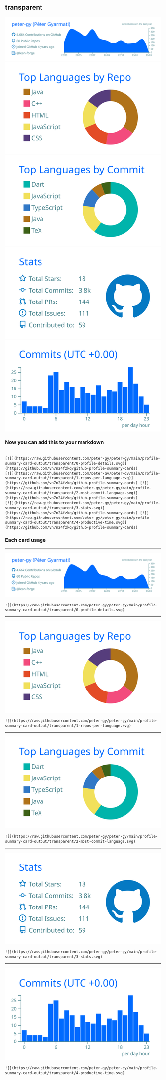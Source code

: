 ## transparent

[![](./0-profile-details.svg)](https://github.com/vn7n24fzkq/github-profile-summary-cards)
[![](./1-repos-per-language.svg)](https://github.com/vn7n24fzkq/github-profile-summary-cards) [![](./2-most-commit-language.svg)](https://github.com/vn7n24fzkq/github-profile-summary-cards)
[![](./3-stats.svg)](https://github.com/vn7n24fzkq/github-profile-summary-cards) [![](./4-productive-time.svg)](https://github.com/vn7n24fzkq/github-profile-summary-cards)
### Now you can add this to your markdown
```

[![](https://raw.githubusercontent.com/peter-gy/peter-gy/main/profile-summary-card-output/transparent/0-profile-details.svg)](https://github.com/vn7n24fzkq/github-profile-summary-cards)
[![](https://raw.githubusercontent.com/peter-gy/peter-gy/main/profile-summary-card-output/transparent/1-repos-per-language.svg)](https://github.com/vn7n24fzkq/github-profile-summary-cards) [![](https://raw.githubusercontent.com/peter-gy/peter-gy/main/profile-summary-card-output/transparent/2-most-commit-language.svg)](https://github.com/vn7n24fzkq/github-profile-summary-cards)
[![](https://raw.githubusercontent.com/peter-gy/peter-gy/main/profile-summary-card-output/transparent/3-stats.svg)](https://github.com/vn7n24fzkq/github-profile-summary-cards) [![](https://raw.githubusercontent.com/peter-gy/peter-gy/main/profile-summary-card-output/transparent/4-productive-time.svg)](https://github.com/vn7n24fzkq/github-profile-summary-cards)

```

### Each card usage
---

![](./0-profile-details.svg)

```
![](https://raw.githubusercontent.com/peter-gy/peter-gy/main/profile-summary-card-output/transparent/0-profile-details.svg)
```

    

---

![](./1-repos-per-language.svg)

```
![](https://raw.githubusercontent.com/peter-gy/peter-gy/main/profile-summary-card-output/transparent/1-repos-per-language.svg)
```

    

---

![](./2-most-commit-language.svg)

```
![](https://raw.githubusercontent.com/peter-gy/peter-gy/main/profile-summary-card-output/transparent/2-most-commit-language.svg)
```

    

---

![](./3-stats.svg)

```
![](https://raw.githubusercontent.com/peter-gy/peter-gy/main/profile-summary-card-output/transparent/3-stats.svg)
```

    

---

![](./4-productive-time.svg)

```
![](https://raw.githubusercontent.com/peter-gy/peter-gy/main/profile-summary-card-output/transparent/4-productive-time.svg)
```

    
